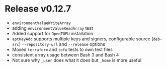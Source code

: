 # Release v0.12.7

- `environmentValueWriteArray`
- adding `environmentValueReadArray` test
- Added support for `OpenTOFU` installation
- `aptKeyAdd` supports multiple keys and signers, configurable source (`deb-src`) `--repository-url` and `--release` options 
- Moved `terraform` and `tofu` tests to own test files
- consistent array usage between Bash 3 and Bash 4
- Not sure why `_user` does what it does but `_home` is more useful
